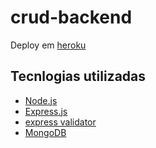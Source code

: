 # crud-backend

Deploy em [heroku](https://dashboard.heroku.com/apps/crud-doctorapp)

## Tecnlogias utilizadas

- [Node.js](https://nodejs.org/es/)
- [Express.js](https://expressjs.com/es/)
- [express validator](https://express-validator.github.io/docs/)
- [MongoDB](https://www.mongodb.com/2)
